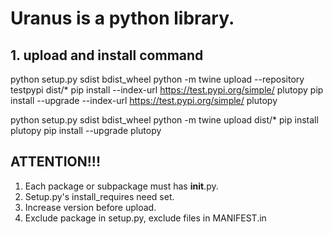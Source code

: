 # Uranus is a python library.

## 1. upload and install command

python setup.py sdist bdist_wheel
python -m twine upload --repository testpypi dist/*
pip install --index-url https://test.pypi.org/simple/ plutopy
pip install --upgrade --index-url https://test.pypi.org/simple/ plutopy

python setup.py sdist bdist_wheel
python -m twine upload dist/*
pip install plutopy
pip install --upgrade plutopy

## ATTENTION!!!
1. Each package or subpackage must has __init__.py.
2. Setup.py's install_requires need set.
3. Increase version before upload.
4. Exclude package in setup.py, exclude files in MANIFEST.in
